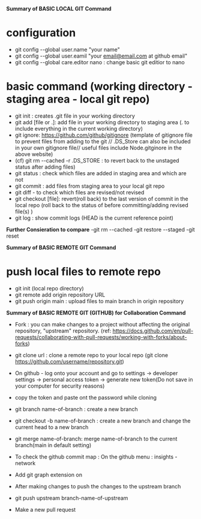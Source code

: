 **Summary of BASIC LOCAL GIT Command**

# configuration
- git config --global user.name "your name"  
- git config --global user.eamil "your email@email.com at github email" 
- git config --global care.editor nano : change basic git editior to nano  

# basic command (working directory - staging area - local git repo)
- git init : creates .git file in your working directory 
- git add [file or .]: add file in your working directory to staging area (. to include everything in the current working directory)
- git ignore: https://github.com/github/gitignore 
 (template of gitignore file to prevent files from adding to the git // .DS_Store can also be included in your own gitignore file//
  useful files include Node.gitginore in the above website)
- (cf) git rm --cached -r .DS_STORE : to revert back to the unstaged status after adding files) 
- git status : check which files are added in staging area and which are not 
- git commit : add files from staging area to your local git repo
- git diff - to check which files are revised/not revised
- git checkout [file]: revert(roll back) to the last version of commit in the local repo (roll back to the status of before committing/adding  revised file(s) ) 
- git log : show commit logs (HEAD is the current reference point)


**Further Consieration to compare** 
-git rm --cached <file>
-git restore --staged <file>
-git reset <file>


**Summary of BASIC REMOTE GIT Command**
# push local files to remote repo
- git init (local repo directory)
- git remote add origin repository URL 
- git push origin main : upload files to main branch in origin repository 


**Summary of BASIC REMOTE GIT (GITHUB) for Collaboration Command**
- Fork : you can make changes to a project without affecting the original repository, "upstream" repository.
 (ref: https://docs.github.com/en/pull-requests/collaborating-with-pull-requests/working-with-forks/about-forks)


- git clone url : clone a remote repo to your local repo
  (git clone https://github.com/username/repository.git)
- On github - log onto your account and go to settings -> developer settings -> personal access token -> generate new token(Do not save in your computer for security reasons)
- copy the token and paste ont the password while cloning 

- git branch name-of-branch : create a new branch
- git checkout -b name-of-branch : create a new branch and change the current head to a new branch
- git merge name-of-branch: merge name-of-branch to the current branch(main in default setting)
- To check the github commit map : On the github menu : insights - network 
- Add git graph extension on 


-  After making changes to push the changes to the upstream branch
- git push upstream branch-name-of-upstream
- Make a new pull request 



